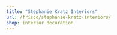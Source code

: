 ```yaml
---
title: "Stephanie Kratz Interiors"
url: /frisco/stephanie-kratz-interiors/
shop: interior decoration
---
```

